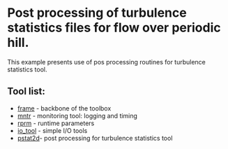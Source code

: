# Post processing of turbulence statistics files for flow over periodic hill.

This example presents use of pos processing routines for turbulence statistics tool.

## Tool list:
* [frame](https://kth-nek5000.github.io/KTH_Framework/group__frame.html) - backbone of the toolbox
* [mntr](https://kth-nek5000.github.io/KTH_Framework/group__monitor.html) - monitoring tool: logging and timing
* [rprm](https://kth-nek5000.github.io/KTH_Framework/group__runparam.html) - runtime parameters
* [io_tool](https://kth-nek5000.github.io/KTH_Framework/group__io__tools.html) - simple I/O tools
* [pstat2d](https://kth-nek5000.github.io/KTH_Framework/group__postpr.html)- post processing for turbulence statistics tool
